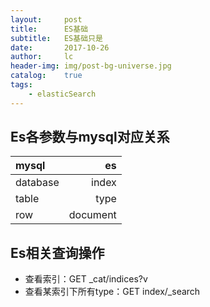 ```yaml
---
layout:     post
title:      ES基础
subtitle:   ES基础只是
date:       2017-10-26
author:     lc
header-img: img/post-bg-universe.jpg
catalog:    true
tags:
    - elasticSearch
---
```


## Es各参数与mysql对应关系
| mysql    |    es |
|:-------- | -----:|
| database | index |
| table    | type  |
| row      | document|


## Es相关查询操作
- 查看索引：GET _cat/indices?v
- 查看某索引下所有type：GET index/_search 



